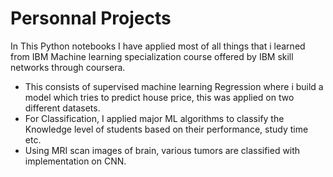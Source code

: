 # Personnal Projects
  In This Python notebooks I have applied most of all things that i learned from IBM Machine learning specialization course offered by IBM skill networks through coursera.
* This consists of supervised machine learning Regression where i build a model which tries to predict house price, this was applied on two different datasets. 
* For Classification, I applied major ML algorithms to classify the Knowledge level of students based on their performance, study time etc.
* Using MRI scan images of brain, various tumors are classified with implementation on CNN.

